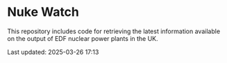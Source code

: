 # Nuke Watch

This repository includes code for retrieving the latest information available on the output of EDF nuclear power plants in the UK.

Last updated: 2025-03-26 17:13